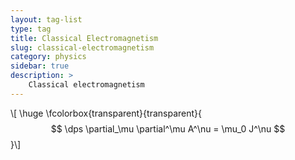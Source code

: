 ```yaml
---
layout: tag-list
type: tag
title: Classical Electromagnetism
slug: classical-electromagnetism
category: physics
sidebar: true
description: >
    Classical electromagnetism
---
```


\\[ \huge \fcolorbox{transparent}{transparent}{ $$ \dps
\partial_\mu \partial^\mu A^\nu = \mu_0 J^\nu
$$ }\\]